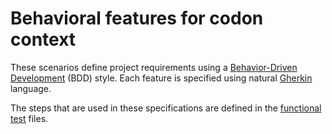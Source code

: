 # Behavioral features for codon context

These scenarios define project requirements using a [Behavior-Driven Development](https://web.archive.org/web/20150901151029/http://behaviourdriven.org/) (BDD) style. Each feature is specified using natural [Gherkin](https://en.wikipedia.org/wiki/Behavior-driven_development#Behavioral_specifications) language.

The steps that are used in these specifications are defined in the [functional test](../../tests/functional/) files.